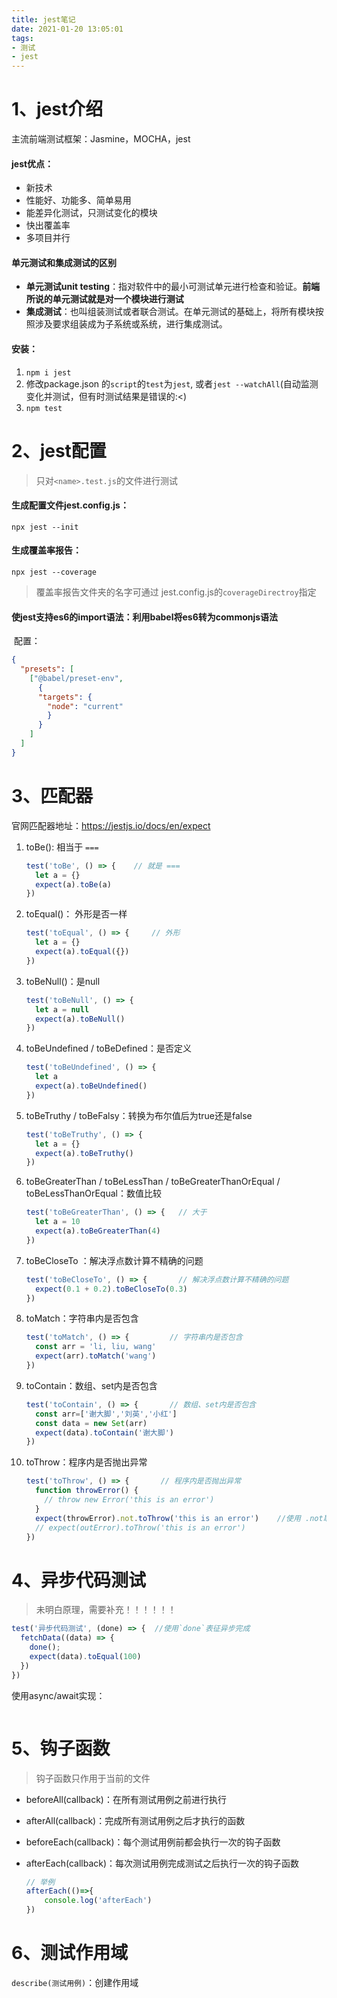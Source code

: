 ```yaml
---
title: jest笔记
date: 2021-01-20 13:05:01
tags: 
- 测试
- jest
---
```


# 1、jest介绍

主流前端测试框架：Jasmine，MOCHA，jest

#### jest优点：

- 新技术
- 性能好、功能多、简单易用
- 能差异化测试，只测试变化的模块
- 快出覆盖率
- 多项目并行

#### 单元测试和集成测试的区别

- **单元测试unit testing**：指对软件中的最小可测试单元进行检查和验证。**前端所说的单元测试就是对一个模块进行测试**
- **集成测试**：也叫组装测试或者联合测试。在单元测试的基础上，将所有模块按照涉及要求组装成为子系统或系统，进行集成测试。

#### 安装：

1. `npm i jest`
2. 修改package.json 的`script`的`test`为`jest`, 或者`jest --watchAll`(自动监测变化并测试，但有时测试结果是错误的:<)
3. `npm test`



# 2、jest配置

> 只对`<name>.test.js`的文件进行测试

#### 生成配置文件jest.config.js：

```
npx jest --init
```

#### 生成覆盖率报告：

```
npx jest --coverage
```

> 覆盖率报告文件夹的名字可通过 jest.config.js的`coverageDirectroy`指定

#### 使jest支持es6的import语法：利用babel将es6转为commonjs语法

​	配置：

```json
{
  "presets": [
    ["@babel/preset-env",
      {
      "targets": {
        "node": "current"
        }
      }
    ]
  ]
}
```

# 3、匹配器

官网匹配器地址：https://jestjs.io/docs/en/expect

1. toBe(): 相当于 `===`

   ```javascript
   test('toBe', () => {    // 就是 ===
     let a = {}
     expect(a).toBe(a)
   })
   ```

2. toEqual()： 外形是否一样

   ```javascript
   test('toEqual', () => {     // 外形
     let a = {}
     expect(a).toEqual({})
   })
   ```

3. toBeNull()：是null

   ```JavaScript
   test('toBeNull', () => {
     let a = null
     expect(a).toBeNull()
   })
   ```

4. toBeUndefined / toBeDefined：是否定义

   ```JavaScript
   test('toBeUndefined', () => {
     let a 
     expect(a).toBeUndefined()
   })
   ```

5. toBeTruthy / toBeFalsy：转换为布尔值后为true还是false

   ```javascript
   test('toBeTruthy', () => {
     let a = {}
     expect(a).toBeTruthy()
   })
   ```

6. toBeGreaterThan / toBeLessThan / toBeGreaterThanOrEqual / toBeLessThanOrEqual：数值比较

   ```JavaScript
   test('toBeGreaterThan', () => {   // 大于
     let a = 10
     expect(a).toBeGreaterThan(4)
   })
   ```

7. toBeCloseTo ：解决浮点数计算不精确的问题

   ```JavaScript
   test('toBeCloseTo', () => {       // 解决浮点数计算不精确的问题
     expect(0.1 + 0.2).toBeCloseTo(0.3)
   })
   ```

8. toMatch：字符串内是否包含

   ```JavaScript
   test('toMatch', () => {         // 字符串内是否包含
     const arr = 'li, liu, wang'
     expect(arr).toMatch('wang')
   })
   ```

9. toContain：数组、set内是否包含

   ```JavaScript
   test('toContain', () => {       // 数组、set内是否包含
     const arr=['谢大脚','刘英','小红']
     const data = new Set(arr)
     expect(data).toContain('谢大脚')
   })
   ```

10. toThrow：程序内是否抛出异常

    ```JavaScript
    test('toThrow', () => {       // 程序内是否抛出异常
      function throwError() {
        // throw new Error('this is an error')
      }
      expect(throwError).not.toThrow('this is an error')    //使用 .not取反
      // expect(outError).toThrow('this is an error')
    })
    ```

# 4、异步代码测试

> 未明白原理，需要补充！！！！！！

```javascript
test('异步代码测试', (done) => {	//使用`done`表征异步完成
  fetchData((data) => {
    done();
    expect(data).toEqual(100)
  })
})
```

使用async/await实现：

```

```

# 5、钩子函数

> 钩子函数只作用于当前的文件

- beforeAll(callback)：在所有测试用例之前进行执行

- afterAll(callback)：完成所有测试用例之后才执行的函数

- beforeEach(callback)：每个测试用例前都会执行一次的钩子函数

- afterEach(callback)：每次测试用例完成测试之后执行一次的钩子函数

  ```JavaScript
  // 举例
  afterEach(()=>{	
      console.log('afterEach')
  })
  ```

  

# 6、测试作用域

`describe(测试用例)`：创建作用域